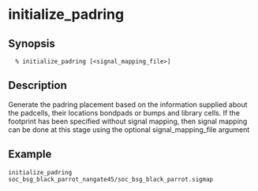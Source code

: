 # initialize_padring
## Synopsis
```
  % initialize_padring [<signal_mapping_file>]
```
## Description
Generate the padring placement based on the information supplied about the padcells, their locations bondpads or bumps and library cells. If the footprint has been specified without signal mapping, then signal mapping can be done at this stage using the optional signal_mapping_file argument
## Example
```
initialize_padring soc_bsg_black_parrot_nangate45/soc_bsg_black_parrot.sigmap
```
